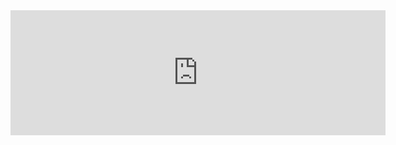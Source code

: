 <iframe width="600" height="200" src="https://www.erdcloud.com/p/bKfi5Aojohi64giyD" frameborder="0" allowfullscreen />
